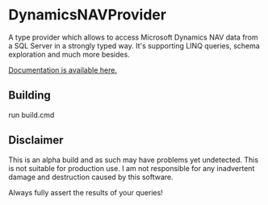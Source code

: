 DynamicsNAVProvider
===================

A type provider which allows to access Microsoft Dynamics NAV data from a SQL Server in a strongly typed way.
It's supporting LINQ queries, schema exploration and much more besides.

<a href="http://fsprojects.github.io/DynamicsNAVProvider" target="_blank">Documentation is available here.</a>

## Building

run build.cmd

## Disclaimer

This is an alpha build and as such may have problems yet undetected. This is not suitable for production use.  I am not responsible for any inadvertent damage and destruction caused by this software. 

Always fully assert the results of your queries!
